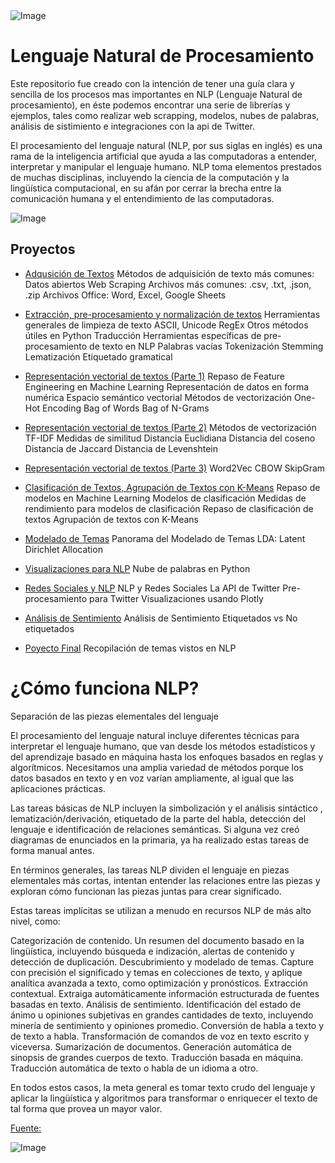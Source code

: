 <img src="https://i.stack.imgur.com/gmMTp.gif" alt="Image">

# Lenguaje Natural de Procesamiento
Este repositorio fue creado con la intención de tener una guía clara y sencilla de los procesos mas importantes en NLP (Lenguaje Natural de procesamiento), en éste podemos encontrar una serie de librerías y ejemplos, tales como realizar web scrapping, modelos, nubes de palabras, análisis de sistimiento e integraciones con la api de Twitter.

El procesamiento del lenguaje natural (NLP, por sus siglas en inglés) es una rama de la inteligencia artificial que ayuda a las computadoras a entender, interpretar y manipular el lenguaje humano. NLP toma elementos prestados de muchas disciplinas, incluyendo la ciencia de la computación y la lingüística computacional, en su afán por cerrar la brecha entre la comunicación humana y el entendimiento de las computadoras.

<img src="https://cdn.searchenginejournal.com/wp-content/uploads/2020/08/an-introduction-to-natural-language-processing-with-python-for-seos-5f3519eeb8368-760x400.png" alt="Image">

## Proyectos 

* [Adqusición de Textos](https://github.com/Stickreyes2102/Repositorio-NLP/blob/master/Taller%202_NLP.ipynb)
Métodos de adquisición de texto más comunes:
Datos abiertos
Web Scraping
Archivos más comunes: .csv, .txt, .json, .zip
Archivos Office: Word, Excel, Google Sheets 

* [Extracción, pre-procesamiento y normalización de textos](https://github.com/Stickreyes2102/Repositorio-NLP/blob/master/Taller%203_NLP.ipynb) Herramientas generales de limpieza de texto
ASCII, Unicode
RegEx
Otros métodos útiles en Python
Traducción
Herramientas específicas de pre-procesamiento de texto en NLP
Palabras vacías
Tokenización
Stemming
Lematización
Etiquetado gramatical

* [Representación vectorial de textos (Parte 1)](https://github.com/Stickreyes2102/NLP/blob/master/Taller%204_NLP.ipynb) Repaso de Feature Engineering en Machine Learning
Representación de datos en forma numérica
Espacio semántico vectorial
Métodos de vectorización
One-Hot Encoding
Bag of Words
Bag of N-Grams

* [Representación vectorial de textos (Parte 2)](https://github.com/Stickreyes2102/NLP/blob/master/Taller%205_NLP.ipynb) Métodos de vectorización
TF-IDF
Medidas de similitud
Distancia Euclidiana
Distancia del coseno
Distancia de Jaccard
Distancia de Levenshtein

* [Representación vectorial de textos (Parte 3)](https://virtual.konradlorenz.edu.co/mod/assign/view.php?id=414945) Word2Vec
CBOW
SkipGram

* [Clasificación de Textos, Agrupación de Textos con K-Means](https://github.com/Stickreyes2102/NLP/blob/master/Taller%207%20NLP.ipynb) Repaso de modelos en Machine Learning 
Modelos de clasificación
Medidas de rendimiento para modelos de clasificación Repaso de clasificación de textos
Agrupación de textos con K-Means

* [Modelado de Temas](https://github.com/Stickreyes2102/NLP/blob/master/Taller%208%20NLP.ipynb) Panorama del Modelado de Temas
LDA: Latent Dirichlet Allocation

* [Visualizaciones para NLP](https://virtual.konradlorenz.edu.co/mod/assign/view.php?id=420721) Nube de palabras en Python

* [Redes Sociales y NLP](https://virtual.konradlorenz.edu.co/mod/assign/view.php?id=421413) NLP y Redes Sociales
La API de Twitter
Pre-procesamiento para Twitter
Visualizaciones usando Plotly

* [Análisis de Sentimiento](https://virtual.konradlorenz.edu.co/mod/assign/view.php?id=422046) Análisis de Sentimiento
Etiquetados vs No etiquetados

* [Poyecto Final](https://github.com/Stickreyes2102/Repositorio-NLP/blob/master/Proyectos%20Final%20NLP.ipynb) Recopilación de temas vistos en NLP


# ¿Cómo funciona NLP?
Separación de las piezas elementales del lenguaje

El procesamiento del lenguaje natural incluye diferentes técnicas para interpretar el lenguaje humano, que van desde los métodos estadísticos y del aprendizaje basado en máquina hasta los enfoques basados en reglas y algorítmicos. Necesitamos una amplia variedad de métodos porque los datos basados en texto y en voz varían ampliamente, al igual que las aplicaciones prácticas. 

Las tareas básicas de NLP incluyen la simbolización y el análisis sintáctico , lematización/derivación, etiquetado de la parte del habla, detección del lenguaje e identificación de relaciones semánticas. Si alguna vez creó diagramas de enunciados en la primaria, ya ha realizado estas tareas de forma manual antes. 

En términos generales, las tareas NLP dividen el lenguaje en piezas elementales más cortas, intentan entender las relaciones entre las piezas y exploran cómo funcionan las piezas juntas para crear significado.

Estas tareas implícitas se utilizan a menudo en recursos NLP de más alto nivel, como:

Categorización de contenido. Un resumen del documento basado en la lingüística, incluyendo búsqueda e indización, alertas de contenido y detección de duplicación.
Descubrimiento y modelado de temas. Capture con precisión el significado y temas en colecciones de texto, y aplique analítica avanzada a texto, como optimización y pronósticos.
Extracción contextual. Extraiga automáticamente información estructurada de fuentes basadas en texto.
Análisis de sentimiento. Identificación del estado de ánimo u opiniones subjetivas en grandes cantidades de texto, incluyendo minería de sentimiento y opiniones promedio. 
Conversión de habla a texto y de texto a habla. Transformación de comandos de voz en texto escrito y viceversa. 
Sumarización de documentos. Generación automática de sinopsis de grandes cuerpos de texto.
Traducción basada en máquina. Traducción automática de texto o habla de un idioma a otro.

En todos estos casos, la meta general es tomar texto crudo del lenguaje y aplicar la lingüística y algoritmos para transformar o enriquecer el texto de tal forma que provea un mayor valor. 

[Fuente:](https://www.sas.com/es_co/insights/analytics/what-is-natural-language-processing-nlp.html)

<img src="https://blogwhereillpostkensassignments.files.wordpress.com/2018/08/header.gif?w=1200&h=800" alt="Image">




